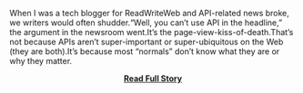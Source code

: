 <p>When I was a tech blogger for ReadWriteWeb and API-related news broke, we writers would often shudder.&ldquo;Well, you can&rsquo;t use API in the headline,&rdquo; the argument in the newsroom went.It&rsquo;s the page-view-kiss-of-death.That&rsquo;s not because APIs aren&rsquo;t super-important or super-ubiquitous on the Web (they are both).It&rsquo;s because most &ldquo;normals&rdquo; don&rsquo;t know what they are or why they matter.</p>
<center><p><a href="http://www.apievangelist.com/2012/04/13/why-every-education-company-needs-an-api/" style='padding:25px; font-sze:18px; font-weight: bold;'>Read Full Story</a></p></center>

